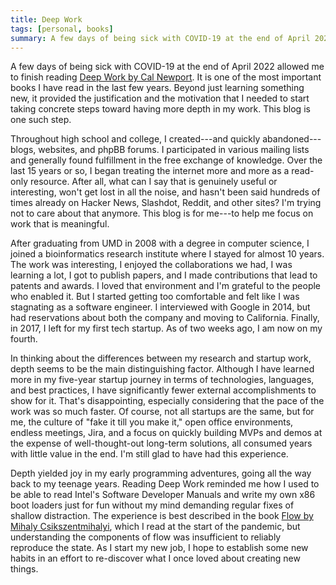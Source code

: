 ```yaml
---
title: Deep Work
tags: [personal, books]
summary: A few days of being sick with COVID-19 at the end of April 2022 allowed me to finish reading Deep Work by Cal Newport. It is one of the most important books I have read in the last few years.
---
```


A few days of being sick with COVID-19 at the end of April 2022 allowed me to finish reading [Deep Work by Cal Newport][Deep Work]. It is one of the most important books I have read in the last few years. Beyond just learning something new, it provided the justification and the motivation that I needed to start taking concrete steps toward having more depth in my work. This blog is one such step.

Throughout high school and college, I created---and quickly abandoned---blogs, websites, and phpBB forums. I participated in various mailing lists and generally found fulfillment in the free exchange of knowledge. Over the last 15 years or so, I began treating the internet more and more as a read-only resource. After all, what can I say that is genuinely useful or interesting, won't get lost in all the noise, and hasn't been said hundreds of times already on Hacker News, Slashdot, Reddit, and other sites? I'm trying not to care about that anymore. This blog is for me---to help me focus on work that is meaningful.

After graduating from UMD in 2008 with a degree in computer science, I joined a bioinformatics research institute where I stayed for almost 10 years. The work was interesting, I enjoyed the collaborations we had, I was learning a lot, I got to publish papers, and I made contributions that lead to patents and awards. I loved that environment and I'm grateful to the people who enabled it. But I started getting too comfortable and felt like I was stagnating as a software engineer. I interviewed with Google in 2014, but had reservations about both the company and moving to California. Finally, in 2017, I left for my first tech startup. As of two weeks ago, I am now on my fourth.

In thinking about the differences between my research and startup work, depth seems to be the main distinguishing factor. Although I have learned more in my five-year startup journey in terms of technologies, languages, and best practices, I have significantly fewer external accomplishments to show for it. That's disappointing, especially considering that the pace of the work was so much faster. Of course, not all startups are the same, but for me, the culture of "fake it till you make it," open office environments, endless meetings, Jira, and a focus on quickly building MVPs and demos at the expense of well-thought-out long-term solutions, all consumed years with little value in the end. I'm still glad to have had this experience.

Depth yielded joy in my early programming adventures, going all the way back to my teenage years. Reading Deep Work reminded me how I used to be able to read Intel's Software Developer Manuals and write my own x86 boot loaders just for fun without my mind demanding regular fixes of shallow distraction. The experience is best described in the book [Flow by Mihaly Csikszentmihalyi][Flow], which I read at the start of the pandemic, but understanding the components of flow was insufficient to reliably reproduce the state. As I start my new job, I hope to establish some new habits in an effort to re-discover what I once loved about creating new things.

[Deep Work]: https://www.calnewport.com/books/deep-work/
[Flow]: https://www.goodreads.com/book/show/66354.Flow
